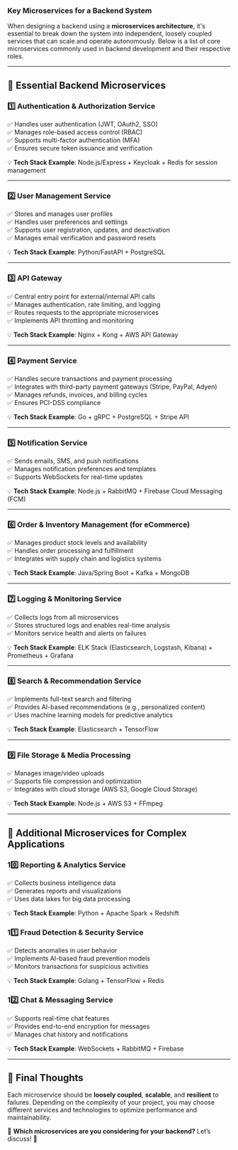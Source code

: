 ### **Key Microservices for a Backend System**  

When designing a backend using a **microservices architecture**, it's essential to break down the system into independent, loosely coupled services that can scale and operate autonomously. Below is a list of core microservices commonly used in backend development and their respective roles.  

---

## **🔹 Essential Backend Microservices**
### **1️⃣ Authentication & Authorization Service**
✅ Handles user authentication (JWT, OAuth2, SSO)  
✅ Manages role-based access control (RBAC)  
✅ Supports multi-factor authentication (MFA)  
✅ Ensures secure token issuance and verification  

💡 **Tech Stack Example**: Node.js/Express + Keycloak + Redis for session management  

---

### **2️⃣ User Management Service**
✅ Stores and manages user profiles  
✅ Handles user preferences and settings  
✅ Supports user registration, updates, and deactivation  
✅ Manages email verification and password resets  

💡 **Tech Stack Example**: Python/FastAPI + PostgreSQL  

---

### **3️⃣ API Gateway**
✅ Central entry point for external/internal API calls  
✅ Manages authentication, rate limiting, and logging  
✅ Routes requests to the appropriate microservices  
✅ Implements API throttling and monitoring  

💡 **Tech Stack Example**: Nginx + Kong + AWS API Gateway  

---

### **4️⃣ Payment Service**
✅ Handles secure transactions and payment processing  
✅ Integrates with third-party payment gateways (Stripe, PayPal, Adyen)  
✅ Manages refunds, invoices, and billing cycles  
✅ Ensures PCI-DSS compliance  

💡 **Tech Stack Example**: Go + gRPC + PostgreSQL + Stripe API  

---

### **5️⃣ Notification Service**
✅ Sends emails, SMS, and push notifications  
✅ Manages notification preferences and templates  
✅ Supports WebSockets for real-time updates  

💡 **Tech Stack Example**: Node.js + RabbitMQ + Firebase Cloud Messaging (FCM)  

---

### **6️⃣ Order & Inventory Management (for eCommerce)**
✅ Manages product stock levels and availability  
✅ Handles order processing and fulfillment  
✅ Integrates with supply chain and logistics systems  

💡 **Tech Stack Example**: Java/Spring Boot + Kafka + MongoDB  

---

### **7️⃣ Logging & Monitoring Service**
✅ Collects logs from all microservices  
✅ Stores structured logs and enables real-time analysis  
✅ Monitors service health and alerts on failures  

💡 **Tech Stack Example**: ELK Stack (Elasticsearch, Logstash, Kibana) + Prometheus + Grafana  

---

### **8️⃣ Search & Recommendation Service**
✅ Implements full-text search and filtering  
✅ Provides AI-based recommendations (e.g., personalized content)  
✅ Uses machine learning models for predictive analytics  

💡 **Tech Stack Example**: Elasticsearch + TensorFlow  

---

### **9️⃣ File Storage & Media Processing**
✅ Manages image/video uploads  
✅ Supports file compression and optimization  
✅ Integrates with cloud storage (AWS S3, Google Cloud Storage)  

💡 **Tech Stack Example**: Node.js + AWS S3 + FFmpeg

---

## **🔹 Additional Microservices for Complex Applications**
### **10️⃣ Reporting & Analytics Service**
✅ Collects business intelligence data  
✅ Generates reports and visualizations  
✅ Uses data lakes for big data processing  

💡 **Tech Stack Example**: Python + Apache Spark + Redshift  

### **11️⃣ Fraud Detection & Security Service**
✅ Detects anomalies in user behavior  
✅ Implements AI-based fraud prevention models  
✅ Monitors transactions for suspicious activities  

💡 **Tech Stack Example**: Golang + TensorFlow + Redis  

### **12️⃣ Chat & Messaging Service**
✅ Supports real-time chat features  
✅ Provides end-to-end encryption for messages  
✅ Manages chat history and notifications  

💡 **Tech Stack Example**: WebSockets + RabbitMQ + Firebase  

---

## **📌 Final Thoughts**
Each microservice should be **loosely coupled**, **scalable**, and **resilient** to failures. Depending on the complexity of your project, you may choose different services and technologies to optimize performance and maintainability.  

💬 **Which microservices are you considering for your backend?** Let’s discuss! 🚀
